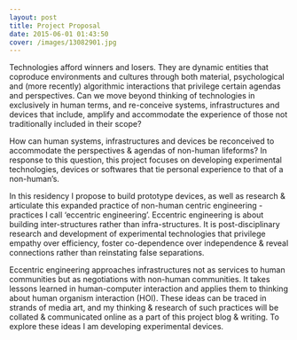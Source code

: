 ```yaml
---
layout: post
title: Project Proposal
date: 2015-06-01 01:43:50
cover: /images/13082901.jpg
---
```


Technologies afford winners and losers. They are dynamic entities that coproduce environments and cultures through both material, psychological and (more recently) algorithmic interactions that privilege certain agendas and perspectives. Can we move beyond thinking of technologies in exclusively in human terms, and re-conceive systems, infrastructures and devices that include, amplify and accommodate the experience of those not traditionally included in their scope?

How can human systems, infrastructures and devices be reconceived to accommodate the perspectives & agendas of non-human lifeforms? In response to this question, this project focuses on developing experimental technologies, devices or softwares that tie personal experience to that of a non-human’s.

In this residency I propose to build prototype devices, as well as research & articulate this expanded practice of non-human centric engineering - practices I call ‘eccentric engineering’. Eccentric engineering is about building inter-structures rather than infra-structures. It is post-disciplinary research and development of experimental technologies that privilege empathy over efficiency, foster co-dependence over independence & reveal connections rather than reinstating false separations.

Eccentric engineering approaches infrastructures not as services to human communities but as negotiations with non-human communities. It takes lessons learned in human-computer interaction and applies them to thinking about human organism interaction (HOI). These ideas can be traced in strands of media art, and my thinking & research of such practices will be collated & communicated online as a part of this project blog & writing. To explore these ideas I am developing experimental devices.
